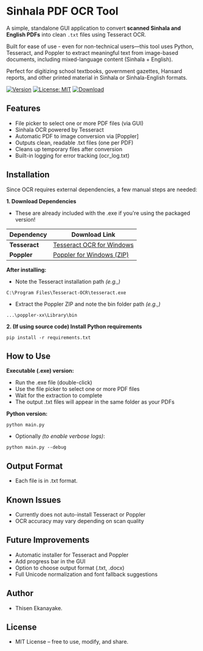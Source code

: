 # Sinhala PDF OCR Tool

A simple, standalone GUI application to convert **scanned Sinhala and English PDFs** into clean `.txt` files using Tesseract OCR.

Built for ease of use - even for non-technical users—this tool uses Python, Tesseract, and Poppler to extract meaningful text from image-based documents, including mixed-language content (Sinhala + English). 

Perfect for digitizing school textbooks, government gazettes, Hansard reports, and other printed material in Sinhala or Sinhala-English formats.

[![Version](https://img.shields.io/badge/version-v1.1.0-blue)](https://github.com/Thisen-Ekanayake/sinhala-ocr-tool/releases)
[![License: MIT](https://img.shields.io/badge/License-MIT-yellow.svg)](https://github.com/Thisen-Ekanayake/Sinhala-OCR-Tool?tab=MIT-1-ov-file#)
[![Download](https://img.shields.io/badge/Download-.exe-blue?style=flat&logo=windows)](https://github.com/Thisen-Ekanayake/Sinhala-OCR-Tool/releases/download/v1.1.0/Sinhala_OCR_v.1.1.0.exe)


## Features
- File picker to select one or more PDF files (via GUI)
- Sinhala OCR powered by Tesseract
- Automatic PDF to image conversion via [Poppler]
- Outputs clean, readable .txt files (one per PDF)
- Cleans up temporary files after conversion
- Built-in logging for error tracking (ocr_log.txt)

## Installation
Since OCR requires external dependencies, a few manual steps are needed:

**1. Download Dependencies**
- These are already included with the .exe if you're using the packaged version!

| Dependency    | Download Link                                                                           |
| ------------- | --------------------------------------------------------------------------------------- |
| **Tesseract** | [Tesseract OCR for Windows](https://github.com/UB-Mannheim/tesseract/wiki)              |
| **Poppler**   | [Poppler for Windows (ZIP)](https://github.com/oschwartz10612/poppler-windows/releases) |


**After installing:**

- Note the Tesseract installation path *(e.g.,)*
```
C:\Program Files\Tesseract-OCR\tesseract.exe
```
- Extract the Poppler ZIP and note the bin folder path *(e.g.,)*
```
...\poppler-xx\Library\bin
```

**2. (If using source code) Install Python requirements**
```
pip install -r requirements.txt
```

## How to Use
**Executable (.exe) version:**
- Run the .exe file (double-click)
- Use the file picker to select one or more PDF files
- Wait for the extraction to complete
- The output .txt files will appear in the same folder as your PDFs

**Python version:**
```
python main.py
```
- Optionally *(to enable verbose logs)*:
```
python main.py --debug 
```

## Output Format
- Each file is in .txt format.

## Known Issues
- Currently does not auto-install Tesseract or Poppler
- OCR accuracy may vary depending on scan quality

## Future Improvements
- Automatic installer for Tesseract and Poppler
- Add progress bar in the GUI
- Option to choose output format (.txt, .docx)
- Full Unicode normalization and font fallback suggestions

## Author
- Thisen Ekanayake.

## License
- MIT License – free to use, modify, and share.
